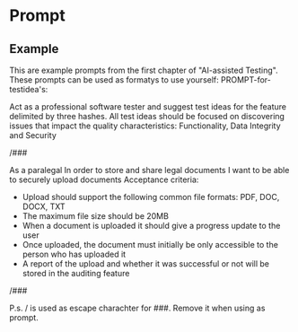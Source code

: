 # Prompt
## Example
This are example prompts from the first chapter of "AI-assisted Testing". These prompts can be used as formatys to use yourself:
PROMPT-for-testidea's: 

Act as a professional software tester and suggest test ideas for the feature delimited
by three hashes. All test ideas should be focused on discovering issues that impact the
quality characteristics: Functionality, Data Integrity and Security

/###

As a paralegal
In order to store and share legal documents
I want to be able to securely upload documents
Acceptance criteria:
* Upload should support the following common file formats: PDF, DOC, DOCX, TXT
* The maximum file size should be 20MB
* When a document is uploaded it should give a progress update to the user
* Once uploaded, the document must initially be only accessible to the person who has
uploaded it
* A report of the upload and whether it was successful or not will be stored in the
auditing feature

/###

P.s. / is used as escape charachter for ###. Remove it when using as prompt.
